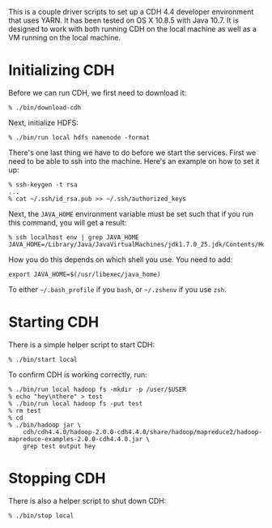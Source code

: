 This is a couple driver scripts to set up a CDH 4.4 developer environment that
uses YARN. It has been tested on OS X 10.8.5 with Java 10.7. It is designed to
work with both running CDH on the local machine as well as a VM running on the
local machine.

Initializing CDH
================

Before we can run CDH, we first need to download it:

```
% ./bin/download-cdh
```

Next, initialize HDFS:

```
% ./bin/run local hdfs namenode -format
```

There's one last thing we have to do before we start the services. First we
need to be able to ssh into the machine. Here's an example on how to set it up:

```
% ssh-keygen -t rsa
...
% cat ~/.ssh/id_rsa.pub >> ~/.ssh/authorized_keys
```

Next, the `JAVA_HOME` environment variable must be set such that if you run
this command, you will get a result:

```
% ssh localhost env | grep JAVA_HOME
JAVA_HOME=/Library/Java/JavaVirtualMachines/jdk1.7.0_25.jdk/Contents/Home
```

How you do this depends on which shell you use. You need to add:

```
export JAVA_HOME=$(/usr/libexec/java_home)
```

To either `~/.bash_profile` if you `bash`, or `~/.zshenv` if you use `zsh`.

Starting CDH
============

There is a simple helper script to start CDH:

```
% ./bin/start local
```

To confirm CDH is working correctly, run:

```
% ./bin/run local hadoop fs -mkdir -p /user/$USER
% echo "hey\nthere" > test
% ./bin/run local hadoop fs -put test
% rm test
% cd 
% ./bin/hadoop jar \
    cdh/cdh4.4.0/hadoop-2.0.0-cdh4.4.0/share/hadoop/mapreduce2/hadoop-mapreduce-examples-2.0.0-cdh4.4.0.jar \
    grep test output hey
```

Stopping CDH
============

There is also a helper script to shut down CDH:

```
% ./bin/stop local
```
